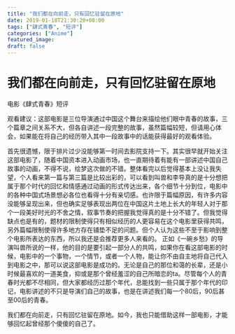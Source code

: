 ```yaml
---
title: "我们都在向前走，只有回忆驻留在原地"
date: 2019-01-18T21:30:20+08:00
tags: ["肆式青春", "短评"]
categories: ["Anime"]
featured_image:
draft: false
---
```


# 我们都在向前走，只有回忆驻留在原地

电影《肆式青春》短评

观看建议：这部电影是三位导演通过中国这个舞台来描绘他们眼中青春的故事，三个篇章之间关系不大，但各自讲述一段完整的故事，虽然篇幅较短，但请用心体会，如果能在将自己的经历带入其中一段故事中的话能获得最好的观看体验。

首先很遗憾，限于排片过少没能够第一时间去影院支持一下。其实很早就开始关注这部电影了，随着中国资本进入动画市场，也一直期待着有能有一部讲述中国自己故事的动画，不得不说，绘梦这次做的不错。整体看完以后觉得基本上没让我失望，个人看来第一篇与第三篇是比较出彩的，可以看到叫兽和李导真的是十分想把属于那个时代的回忆和情感通过动画的形式传达出来，各个细节十分到位，电影中的各种中国式场景想必各位也看得十分有亲切感。也许限于篇幅原因，有许多内容没能够呈现出来，但也确实足够表现出两位在中国这片土地上长大的年轻人对于那个一段美好时光的不舍之情，叙事节奏的把握我觉得真的是十分不错了。但我觉得缺点也是有的，题材的限制使得只有相似经历的人更容易在这个电影里获得共鸣，另外篇幅限制使得许多地方存在铺垫不足的问题。但个人认为这些不至于影响到整个电影所表达的东西，所以我还是会推荐更多人来看的。 正如《一碗乡愁》的导演叫兽所说的一样，他的目的是要引起一部分人的共鸣，如果你在看这部电影的时候，电影中的一个事物，一个情节，或者一个人物，能让你不由自主地将自己代入到电影之中，那可以说这部电影是成功的。无论是自己的那位和蔼的长辈，还是小时候最喜欢的一道美食，抑或是那个曾经羞涩的自己所暗恋的ta。尽管每个人的青春时光都不尽相同，但大家都经历过那个年代，总能找到一些只属于那个年代的印记，电影讲述的不只是导演们自己的故事，也是在讲述我们每一个80后，90后甚至00后的青春。

我们都在向前走，只有回忆驻留在原地。如今，我也只能借助这样一部电影，才能够回忆起曾经那个傻傻的自己了。